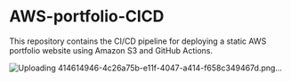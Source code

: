 # AWS-portfolio-CICD
This repository contains the CI/CD pipeline for deploying a static AWS portfolio website using Amazon S3 and GitHub Actions.




![Uploading 414614946-4c26a75b-e11f-4047-a414-f658c349467d.png…]()
